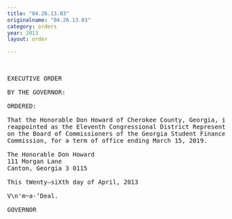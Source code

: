 ```yaml
---
title: "04.26.13.03"
originalname: "04.26.13.03"
category: orders
year: 2013
layout: order

---
```

<pre>
 

EXECUTIVE ORDER

BY THE GOVERNOR:

ORDERED:

That the Honorable Don Howard of Cherokee County, Georgia, is
reappointed as the Eleventh Congressional District Representative
on the Board of Commissioners of the Georgia Student Finance
Commission, for a term of office ending March 15, 2019.

The Honorable Don Howard
111 Morgan Lane
Canton, Georgia 3 0115

This tWenty—siXth day of April, 2013

V\n'm~a-‘Deal.

GOVERNOR

</pre>
